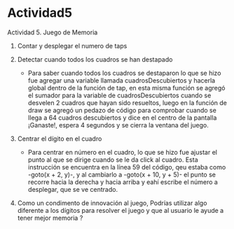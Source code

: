 # Actividad5
Actividad 5. Juego de Memoria

1. Contar y desplegar el numero de taps
  
2. Detectar cuando todos los cuadros se han destapado
    - Para saber cuando todos los cuadros se destaparon lo que se hizo fue agregar una variable llamada cuadrosDescubiertos y hacerla global dentro de la función de tap, en esta misma función se agregó el sumador para la variable de cuadrosDescubiertos cuando se desvelen 2 cuadros que hayan sido resueltos, luego en la función de draw se agregó un pedazo de código para comprobar cuando se llega a 64 cuadros descubiertos y dice en el centro de la pantalla ¡Ganaste!, espera 4 segundos y se cierra la ventana del juego.
3. Centrar el dígito en el cuadro
    - Para centrar en número en el cuadro, lo que se hizo fue ajustar el punto al que se dirige cuando se le da click al cuadro. Esta instrucción se encuentra en la línea 59 del código, qeu estaba como -goto(x + 2, y)-, y al cambiarlo a -goto(x + 10, y + 5)- el punto se recorre hacia la derecha y hacia arriba y eahí escribe el número a desplegar, que se ve centrado. 
4. Como un condimento de innovación al juego, Podrías utilizar algo diferente a los dígitos para resolver el juego y que al usuario le ayude a tener mejor memoria ?
